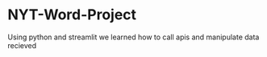 # NYT-Word-Project
Using python and streamlit we learned how to call apis and manipulate data recieved
